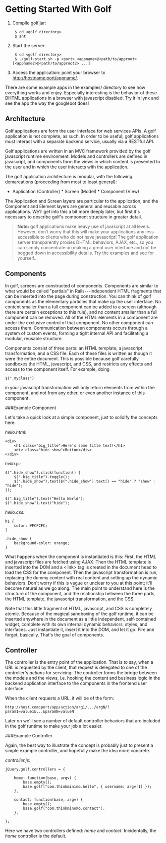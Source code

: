 Getting Started With Golf
=========================

1. Compile golf.jar:
        
        $ cd <golf directory>
        $ ant

2. Start the server:

        $ cd <golf directory>
        $ ./golf-start.sh -p <port> <appname>@<path/to/approot> [<appname2>@<path/to/approot2> ...] 

3. Access the application: point your browser to <http://hostname:port/appname/>.

There are some example apps in the examples/ directory to see how
everything works and enjoy. Especially interesting is the behavior of
these DHTML applications in a browser with javascript disabled. Try it
in lynx and see the app the way the googlebot does!

Architecture
------------

Golf applications are form the user interface for web services APIs. A
golf application is not complete, as such. In order to be useful, golf
applications must interact with a separate backend service, usually via
a RESTful API.

Golf applications are written in an MVC framework provided by the golf
javascript runtime environment. Models and controllers are defined in
javascript, and components form the views in which content is presented
to the user and in which the user interacts with the application.

The golf application architecture is modular, with the following
demarcations (proceeding from most to least general):

* Application (Controller) * Screen (Model) * Component (View)

The Application and Screen layers are particular to the application,
and the Component and Element layers are general and reusable across
applications. We'll get into this a bit more deeply later, but first
it's necessary to describe golf's component structure in greater detail.

> __Note:__ golf applications make heavy use of javascript at all
> levels. However, don't worry that this will make your applications
> any less accessible to clients who do not have javascript! The golf
> application server transparently proxies DHTML behaviors, AJAX, etc.,
> so you can simply concentrate on making a great user interface and not
> be bogged down in accessibility details. Try the examples and see for
> yourself...

Components
----------

In golf, screens are constructed of components. Components are similar
to what would be called "partials" in Rails---independent HTML fragments
that can be inserted into the page during construction. You can think
of golf components as the elementary particles that make up the user
interface. No content smaller than a full component can be added to
a screen (although there are certain exceptions to this rule), and no
content smaller than a full component can be removed. All of the HTML
elements in a component are under the exclusive control of that component.
No other component can access them. Communication between components
occurs through a system of custom events, forming a tight internal API
and facilitating a modular, reusable structure.

Components consist of three parts: an HTML template, a javascript
transformation, and a CSS file. Each of these files is written as though
it were the entire document. This is possible because golf carefully
sandboxes the HTML, javascript, and CSS, and restricts any effects and
access to the component itself. For example, doing

    $(".myclass")

in your javascript transformation will only return elements from within
the component, and not from any other, or even another instance of
this component.

###Example Component

Let's take a quick look at a simple component, just to solidify the
concepts here.

_hello.html:_

    <div>
        <h1 class="big_title">Here's some title text!</h1>
        <div class="hide_show">Button</div>
    </div>

_hello.js:_

    $(".hide_show").click(function() {
        $(".big_title").toggle();
        $(".hide_show").text($(".hide_show").text() == "hide" ? "show" : "hide");
    });
    
    $(".big_title").text("Hello World");
    $(".hide_show").text("hide");

_hello.css:_

    h1 {
        color: #FCFCFC;
    }
    
    .hide_show {
        background-color: orange;
    }

What happens when the component is instantiated is this: First, the HTML
and javascript files are fetched using AJAX. Then the HTML template is
inserted into the DOM and a &lt;link&gt; tag is created in the document
head to load the CSS for the component. Then the javascript transformation
is run, replacing the dummy content with real content and setting up
the dynamic behaviors. Don't worry if this is vague or unclear to you
at this point; it'll become natural as we go along. The main point to
understand here is the structure of the component, and the relationship
between the three parts, the HTML template, the javascript transformation,
and the CSS.

Note that this little fragment of HTML, javascript, and CSS is completely
atomic. Because of the magical sandboxing of the golf runtime, it can be
inserted anywhere in the document as a little independent, self-contained
widget, complete with its own internal dynamic behaviors, styles, and
interfaces. Just instantiate it, insert it into the DOM, and let it
go. Fire and forget, basically. That's the goal of components.

Controller
----------

The controller is the entry point of the application. That is to say, when
a URL is requested by the client, that request is delegated to one of the
controller's _actions_ for servicing. The controller forms the bridge
between the models and the views, i.e. hooking the content and business
logic in the backend application interface to the components in the 
frontend user interface. 

When the client requests a URL, it will be of the form:

    http://host.com:port/app/action/arg1/.../argN/?param1=value1&...&paramN=valueN

Later on we'll see a number of default controller behaviors that are
included in the golf runtime to make your job a lot easier.

###Example Controller

Again, the best way to illustrate the concept is probably just to present
a simple example controller, and hopefully make the idea more concrete.

_controller.js:_

    jQuery.golf.controllers = {

        home: function(base, argv) {
            base.empty();
            base.golf("com.thinkminimo.hello", { username: argv[1] });
        },

        contact: function(base, argv) {
            base.empty();
            base.golf("com.thinkminomo.contact");
        },

    };

Here we have two controllers defined: _home_ and _contact_. Incidentally,
the _home_ controller is the default.
